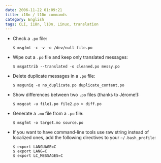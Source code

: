 ```yaml
---
date: 2006-11-22 01:09:21
title: i18n / l10n commands
category: English
tags: CLI, i18n, l10n, Linux, translation
---
```


- Check a `.po` file:

  ```shell-session
  $ msgfmt -c -v -o /dev/null file.po
  ```

- Wipe out a `.po` file and keep only translated messages:

  ```shell-session
  $ msgattrib --translated -o cleaned.po messy.po
  ```

- Delete duplicate messages in a `.po` file:

  ```shell-session
  $ msguniq -o no_duplicate.po duplicate_content.po
  ```

- Show differences between two `.po` files (thanks to Jérome!):

  ```shell-session
  $ msgcat -u file1.po file2.po > diff.po
  ```

- Generate a `.mo` file from a `.po` file:

  ```shell-session
  $ msgfmt -o target.mo source.po
  ```

- If you want to have command-line tools use raw string instead of localized ones, add the following directives to your `~/.bash_profile`:

  ```shell-session
  $ export LANGUAGE=C
  $ export LANG=C
  $ export LC_MESSAGES=C
  ```

